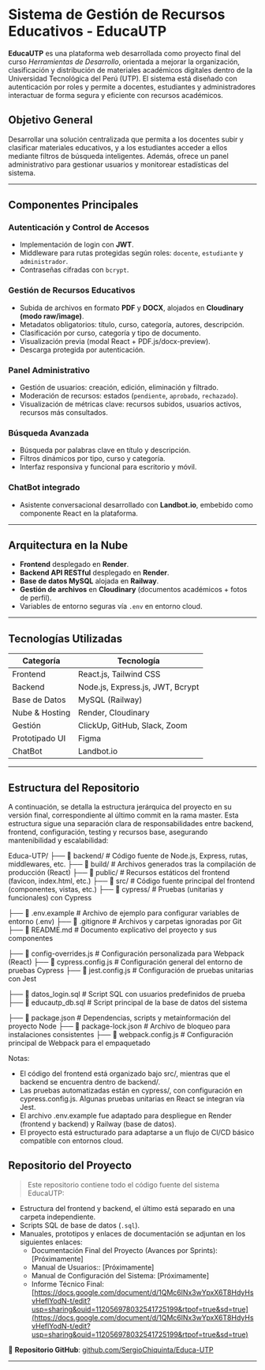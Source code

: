# Sistema de Gestión de Recursos Educativos - EducaUTP

**EducaUTP** es una plataforma web desarrollada como proyecto final del curso _Herramientas de Desarrollo_, orientada a mejorar la organización, clasificación y distribución de materiales académicos digitales dentro de la Universidad Tecnológica del Perú (UTP). El sistema está diseñado con autenticación por roles y permite a docentes, estudiantes y administradores interactuar de forma segura y eficiente con recursos académicos.

## Objetivo General
Desarrollar una solución centralizada que permita a los docentes subir y clasificar materiales educativos, y a los estudiantes acceder a ellos mediante filtros de búsqueda inteligentes. Además, ofrece un panel administrativo para gestionar usuarios y monitorear estadísticas del sistema.

---

## Componentes Principales

### Autenticación y Control de Accesos
- Implementación de login con **JWT**.
- Middleware para rutas protegidas según roles: `docente`, `estudiante` y `administrador`.
- Contraseñas cifradas con `bcrypt`.

### Gestión de Recursos Educativos
- Subida de archivos en formato **PDF** y **DOCX**, alojados en **Cloudinary (modo raw/image)**.
- Metadatos obligatorios: título, curso, categoría, autores, descripción.
- Clasificación por curso, categoría y tipo de documento.
- Visualización previa (modal React + PDF.js/docx-preview).
- Descarga protegida por autenticación.

### Panel Administrativo
- Gestión de usuarios: creación, edición, eliminación y filtrado.
- Moderación de recursos: estados (`pendiente`, `aprobado`, `rechazado`).
- Visualización de métricas clave: recursos subidos, usuarios activos, recursos más consultados.

### Búsqueda Avanzada
- Búsqueda por palabras clave en título y descripción.
- Filtros dinámicos por tipo, curso y categoría.
- Interfaz responsiva y funcional para escritorio y móvil.

### ChatBot integrado
- Asistente conversacional desarrollado con **Landbot.io**, embebido como componente React en la plataforma.

---

## Arquitectura en la Nube

- **Frontend** desplegado en **Render**.
- **Backend API RESTful** desplegado en **Render**.
- **Base de datos MySQL** alojada en **Railway**.
- **Gestión de archivos** en **Cloudinary** (documentos académicos + fotos de perfil).
- Variables de entorno seguras vía `.env` en entorno cloud.

---

## Tecnologías Utilizadas

| Categoría        | Tecnología                        |
|------------------|------------------------------------|
| Frontend         | React.js, Tailwind CSS             |
| Backend          | Node.js, Express.js, JWT, Bcrypt   |
| Base de Datos    | MySQL (Railway)                    |
| Nube & Hosting   | Render, Cloudinary                 |
| Gestión          | ClickUp, GitHub, Slack, Zoom       |
| Prototipado UI   | Figma                              |
| ChatBot          | Landbot.io                         |

---

## Estructura del Repositorio
A continuación, se detalla la estructura jerárquica del proyecto en su versión final, correspondiente al último commit en la rama master. Esta estructura sigue una separación clara de responsabilidades entre backend, frontend, configuración, testing y recursos base, asegurando mantenibilidad y escalabilidad:

Educa-UTP/
├── 📁 backend/              # Código fuente de Node.js, Express, rutas, middlewares, etc.
├── 📁 build/                # Archivos generados tras la compilación de producción (React)
├── 📁 public/               # Recursos estáticos del frontend (favicon, index.html, etc.)
├── 📁 src/                  # Código fuente principal del frontend (componentes, vistas, etc.)
├── 📁 cypress/              # Pruebas (unitarias y funcionales) con Cypress

├── 📄 .env.example          # Archivo de ejemplo para configurar variables de entorno (.env)
├── 📄 .gitignore            # Archivos y carpetas ignoradas por Git
├── 📄 README.md             # Documento explicativo del proyecto y sus componentes

├── 📄 config-overrides.js   # Configuración personalizada para Webpack (React)
├── 📄 cypress.config.js     # Configuración general del entorno de pruebas Cypress
├── 📄 jest.config.js        # Configuración de pruebas unitarias con Jest

├── 📄 datos_login.sql       # Script SQL con usuarios predefinidos de prueba
├── 📄 educautp_db.sql       # Script principal de la base de datos del sistema

├── 📄 package.json          # Dependencias, scripts y metainformación del proyecto Node
├── 📄 package-lock.json     # Archivo de bloqueo para instalaciones consistentes
├── 📄 webpack.config.js     # Configuración principal de Webpack para el empaquetado

Notas:
- El código del frontend está organizado bajo src/, mientras que el backend se encuentra dentro de backend/.
- Las pruebas automatizadas están en cypress/, con configuración en cypress.config.js. Algunas pruebas unitarias en React se integran vía Jest.
- El archivo .env.example fue adaptado para despliegue en Render (frontend y backend) y Railway (base de datos).
- El proyecto está estructurado para adaptarse a un flujo de CI/CD básico compatible con entornos cloud.

## Repositorio del Proyecto

> Este repositorio contiene todo el código fuente del sistema EducaUTP:
- Estructura del frontend y backend, el último está separado en una carpeta independiente.
- Scripts SQL de base de datos (`.sql`).
- Manuales, prototipos y enlaces de documentación se adjuntan en los siguientes enlaces:
  - Documentación Final del Proyecto (Avances por Sprints): [Próximamente]
  - Manual de Usuarios:: [Próximamente]
  - Manual de Configuración del Sistema: [Próximamente]
  - Informe Técnico Final: [https://docs.google.com/document/d/1QMc6lNx3wYpxX6T8HdyHsvHeflYodN-t/edit?usp=sharing&ouid=112056978032541725199&rtpof=true&sd=true](https://docs.google.com/document/d/1QMc6lNx3wYpxX6T8HdyHsvHeflYodN-t/edit?usp=sharing&ouid=112056978032541725199&rtpof=true&sd=true)  

🔗 **Repositorio GitHub**: [github.com/SergioChiquinta/Educa-UTP](https://github.com/SergioChiquinta/Educa-UTP)

---
